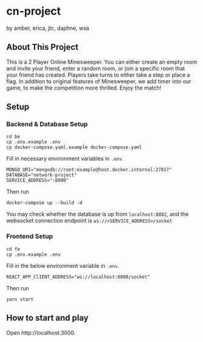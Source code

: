 # cn-project
by amber, erica, jtc, daphne, wsa

## About This Project
This is a 2 Player Online Minesweeper. You can either create an empty room and invite your friend, enter a random room, or join a specific room that your friend has created. Players take turns to either take a step or place a flag. In addition to original features of Minesweeper, we add timer into our game, to make the competition more thrilled. Enjoy the match!

## Setup
### Backend & Database Setup

```shell
cd be
cp .env.example .env
cp docker-compose.yaml.example docker-compose.yaml
```

Fill in necessary environment variables in `.env`.
```
MONGO_URI="mongodb://root:example@host.docker.internal:27017"
DATABASE="network-project"
SERVICE_ADDRESS=":8000"
```

Then run
```shell
docker-compose up --build -d
```
You may check whether the database is up from `localhost:8082`, and the websocket connection endpoint is `ws://<SERVICE_ADDRESS>/socket`


### Frontend Setup

```shell
cd fe
cp .env.example .env
```

Fill in the below environment variable in `.env`.
```shell
REACT_APP_ClIENT_ADDRESS="ws://localhost:8000/socket"
```

Then run
```
yarn start
```

## How to start and play
Open http://localhost:3000.
